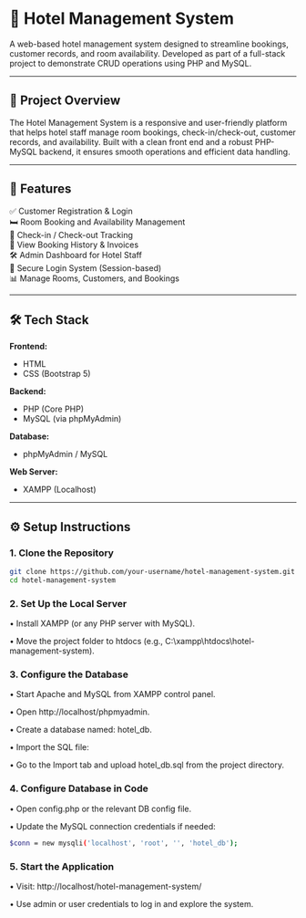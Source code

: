 # 🏨 Hotel Management System
A web-based hotel management system designed to streamline bookings, customer records, and room availability. Developed as part of a full-stack project to demonstrate CRUD operations using PHP and MySQL.

---

## 🚀 Project Overview  
The Hotel Management System is a responsive and user-friendly platform that helps hotel staff manage room bookings, check-in/check-out, customer records, and availability. Built with a clean front end and a robust PHP-MySQL backend, it ensures smooth operations and efficient data handling.

---

## 🧩 Features  
✅ Customer Registration & Login  
🛏️ Room Booking and Availability Management  
📅 Check-in / Check-out Tracking  
📄 View Booking History & Invoices  
🛠️ Admin Dashboard for Hotel Staff  
🔐 Secure Login System (Session-based)  
📊 Manage Rooms, Customers, and Bookings

---

## 🛠 Tech Stack

**Frontend:**
- HTML  
- CSS  (Bootstrap 5)

**Backend:**
- PHP (Core PHP)  
- MySQL (via phpMyAdmin)  

**Database:**
- phpMyAdmin / MySQL  

**Web Server:**
- XAMPP (Localhost)

---

## ⚙️ Setup Instructions

### 1. Clone the Repository
```bash
git clone https://github.com/your-username/hotel-management-system.git
cd hotel-management-system
```


### 2. Set Up the Local Server
• Install XAMPP (or any PHP server with MySQL).

• Move the project folder to htdocs (e.g., C:\xampp\htdocs\hotel-management-system).

### 3. Configure the Database
• Start Apache and MySQL from XAMPP control panel.

• Open http://localhost/phpmyadmin.

• Create a database named: hotel_db.

• Import the SQL file:

  • Go to the Import tab and upload hotel_db.sql from the project directory.

### 4. Configure Database in Code
• Open config.php or the relevant DB config file.

• Update the MySQL connection credentials if needed:

```bash
$conn = new mysqli('localhost', 'root', '', 'hotel_db');
```

### 5. Start the Application
• Visit: http://localhost/hotel-management-system/

• Use admin or user credentials to log in and explore the system.

